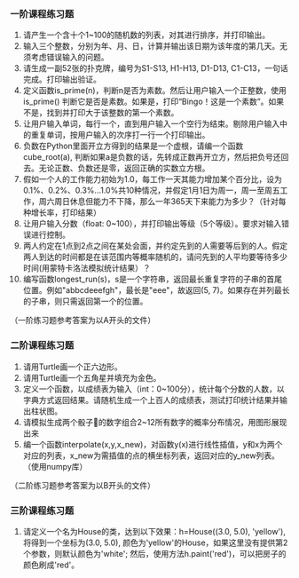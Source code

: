 ### 一阶课程练习题

1. 请产生一个含十个1~100的随机数的列表，对其进行排序，并打印输出。
2. 输入三个整数，分别为年、月、日，计算并输出该日期为该年度的第几天。无须考虑错误输入的问题。
3. 请生成一副52张的扑克牌，编号为S1-S13, H1-H13, D1-D13, C1-C13，一句话完成。打印输出验证。
4. 定义函数is_prime(n)，判断n是否为素数。然后让用户输入一个正整数，使用is_prime() 判断它是否是素数。如果是，打印“Bingo！这是一个素数”。如果不是，找到并打印大于该整数的第一个素数。
5. 让用户输入单词，每行一个，直到用户输入一个空行为结束。剔除用户输入中的重复单词，按用户输入的次序打一行一个打印输出。
6. 负数在Python里面开立方得到的结果是一个虚根，请编一个函数cube_root(a), 判断如果a是负数的话，先转成正数再开立方，然后把负号还回去。无论正数、负数还是零，返回正确的实数立方根。
7. 假如一个人的工作能力初始为1.0，每工作一天其能力增加某个百分比，设为0.1%、0.2%、0.3%...1.0%共10种情况，并假定1月1日为周一，周一至周五工作，周六周日休息但能力不下降，那么一年365天下来能力为多少？（针对每种增长率，打印结果）
8. 让用户输入分数（float: 0~100），并打印输出等级（5个等级）。要求对输入错误进行控制。
9. 两人约定在1点到2点之间在某处会面，并约定先到的人需要等后到的人。假定两人到达的时间都是在该范围内等概率随机的，请问先到的人平均要等待多少时间(用蒙特卡洛法模拟统计结果）？
10. 编写函数longest_run(s)，s是一个字符串，返回最长重复字符的子串的首尾位置。例如"abbcdeeefgh"，最长是"eee"，故返回(5, 7)。如果存在并列最长的子串，则只需返回第一个的位置。

（一阶练习题参考答案为以A开头的文件）

### 二阶课程练习题

1. 请用Turtle画一个正六边形。
2. 请用Turtle画一个五角星并填充为金色。
3. 定义一个函数，以成绩表为输入（int：0~100分），统计每个分数的人数，以字典方式返回结果。请随机生成一个上百人的成绩表，测试打印统计结果并输出柱状图。
4. 请模拟生成两个骰子🎲的数字组合2~12所有数字的概率分布情况，用图形展现出来
5. 编一个函数interpolate(x,y,x_new)，对函数y(x)进行线性插值，y和x为两个对应的列表，x_new为需插值的点的横坐标列表，返回对应的y_new列表。（使用numpy库）

（二阶练习题参考答案为以B开头的文件）

### 三阶课程练习题

1. 请定义一个名为House的类，达到以下效果：h=House((3.0, 5.0), 'yellow'), 将得到一个坐标为(3.0, 5.0),  颜色为'yellow'的House，如果这里没有提供第2个参数，则默认颜色为'white'; 然后，使用方法h.paint('red')，可以把房子的颜色刷成'red'。